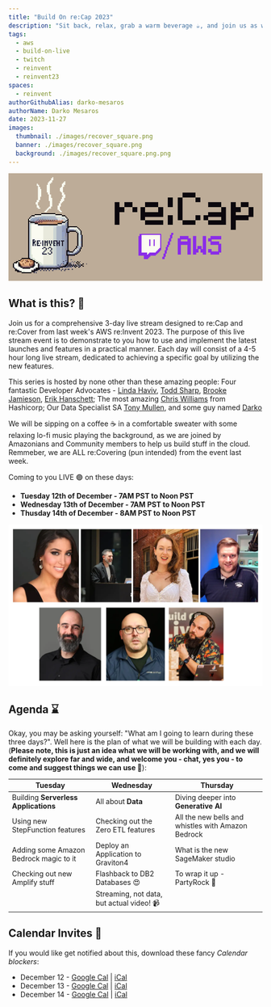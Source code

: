 ```yaml
---
title: "Build On re:Cap 2023"
description: "Sit back, relax, grab a warm beverage ☕️, and join us as we take some time to recover, recap and build things with the latest and greatest launches from AWS re:Invent 2023"
tags:
  - aws
  - build-on-live
  - twitch
  - reinvent
  - reinvent23
spaces:
  - reinvent
authorGithubAlias: darko-mesaros
authorName: Darko Mesaros
date: 2023-11-27
images:
  thumbnail: ./images/recover_square.png
  banner: ./images/recover_square.png
  background: ./images/recover_square.png.png
---
```


![re:Cap event banner](./images/recover_banner.png)

## What is this? 🤔

Join us for a comprehensive 3-day live stream designed to re:Cap and re:Cover from last week's AWS re:Invent 2023. The purpose of this live stream event is to demonstrate to you how to use and implement the latest launches and features in a practical manner. Each day will consist of a 4-5 hour long live stream, dedicated to achieving a specific goal by utilizing the new features. 

This series is hosted by none other than these amazing people: Four fantastic Developer Advocates - [Linda Haviv](https://twitter.com/lindavivah), [Todd Sharp](https://www.linkedin.com/in/toddrsharp/), [Brooke Jamieson](https://twitter.com/brooke_jamieson), [Erik Hanschett](https://www.linkedin.com/in/erikhanchett/); The most amazing [Chris Williams](https://twitter.com/mistwire) from Hashicorp; Our Data Specialist SA [Tony Mullen](https://www.linkedin.com/in/tony-mullen-8b05927/), and some guy named [Darko](https://www.linkedin.com/in/darko-mesaros/)

We will be sipping on a coffee ☕️ in a comfortable sweater with some relaxing lo-fi music playing the background, as we are joined by Amazonians and Community members to help us build stuff in the cloud. Remmeber, we are ALL re:Covering (pun intended) from the event last week.

Coming to you LIVE 🟣 on these days:
- **Tuesday 12th of December - 7AM PST to Noon PST**
- **Wednesday 13th of December - 7AM PST to Noon PST**
- **Thusday 14th of December - 8AM PST to Noon PST**

![Pictures of all the hosts of the show](./images/hosts.webp "Make sure to say hello to you favorite hosts: Linda, Todd, Brooke, Erik, Chris, Tony, and Darko")

## Agenda ⌛

Okay, you may be asking yourself: "What am I going to learn during these three days?". Well here is the plan of what we will be building with each day. (**Please note, this is just an idea what we will be working with, and we will definitely explore far and wide, and welcome you - chat, yes you - to come and suggest things we can use 💜**):

| Tuesday | Wednesday | Thursday |
|---|---|---|
| Building **Serverless Applications** | All about **Data**  | Diving deeper into **Generative AI**  |
| Using new StepFunction features | Checking out the Zero ETL features | All the new bells and whistles with Amazon Bedrock |
| Adding some Amazon Bedrock magic to it | Deploy an Application to Graviton4 | What is the new SageMaker studio |
| Checking out new Amplify stuff | Flashback to DB2 Databases 😍 | To wrap it up - PartyRock 🥳 |
| | Streaming, not data, but actual video! 📹 | |

## Calendar Invites 📅

If you would like get notified about this, download these fancy *Calendar blockers*: 
- December 12 - [Google Cal](https://www.google.com/calendar/render?action=TEMPLATE&text=AWS%20re%3AInvent%20re%3ACovery%202023&location=twitch.tv%2Faws&details=Sit%20back%2C%20relax%2C%20grab%20a%20warm%20beverage%20%E2%98%95%EF%B8%8F%2C%20and%20join%20us%20as%20we%20take%20some%20to%20recover%2C%20recap%20and%20build%20things%20with%20the%20latest%20and%20greatest%20launches%20from%20AWS%20re%3AInvent%202023.&dates=20231212T150000Z%2F20231212T200000Z) | [iCal](https://pages.awscloud.com/rs/112-TZM-766/images/EV_AWS-re-Invent-re-Covery-2023_Dec-2023.ics?version=0)
- December 13 - [Google Cal](https://www.google.com/calendar/render?action=TEMPLATE&text=AWS%20re%3AInvent%20re%3ACovery%202023&location=twitch.tv%2Faws&details=Sit%20back%2C%20relax%2C%20grab%20a%20warm%20beverage%20%E2%98%95%EF%B8%8F%2C%20and%20join%20us%20as%20we%20take%20some%20to%20recover%2C%20recap%20and%20build%20things%20with%20the%20latest%20and%20greatest%20launches%20from%20AWS%20re%3AInvent%202023.&dates=20231213T150000Z%2F20231213T200000Z) | [iCal](https://pages.awscloud.com/rs/112-TZM-766/images/EV_AWS-re-Invent-re-Covery-2023_Dec-2023_13Dec.ics?version=0)
- December 14 - [Google Cal](https://www.google.com/calendar/render?action=TEMPLATE&text=AWS%20re%3AInvent%20re%3ACovery%202023&location=twitch.tv%2Faws&details=Sit%20back%2C%20relax%2C%20grab%20a%20warm%20beverage%20%E2%98%95%EF%B8%8F%2C%20and%20join%20us%20as%20we%20take%20some%20to%20recover%2C%20recap%20and%20build%20things%20with%20the%20latest%20and%20greatest%20launches%20from%20AWS%20re%3AInvent%202023.&dates=20231214T160000Z%2F20231214T200000Z) | [iCal](https://pages.awscloud.com/rs/112-TZM-766/images/EV_AWS-re-Invent-re-Covery-2023_Dec-202314Dec.ics?version=0)
